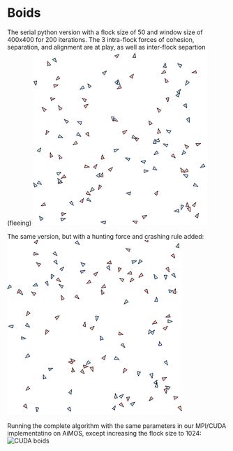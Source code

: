 # Boids

The serial python version with a flock size of 50 and window size of 400x400 for 200 iterations.
The 3 intra-flock forces of cohesion, separation, and alignment are at play, as well as inter-flock separtion (fleeing)
![Serial Boids, no hunting](https://github.com/hikir1/Boids/blob/main/400x400-50f-200i-nohunt-serial-animated.gif)

The same version, but with a hunting force and crashing rule added:
![Serial Boids, with hunting](https://github.com/hikir1/Boids/blob/main/400x400-50f-200i-serial-animated.gif)

Running the complete algorithm with the same parameters in our MPI/CUDA implementatino on AiMOS, except increasing the flock size to 1024:
![CUDA boids](https://github.com/hikir1/Boids/blob/main/400x400-1024f-200i-animated.gif)
